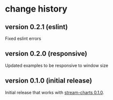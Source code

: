 # change history

## version 0.2.1 (eslint)
Fixed eslint errors

## version 0.2.0 (responsive)
Updated examples to be responsive to window size

## version 0.1.0 (initial release)
Initial release that works with [stream-charts 0.1.0](https://github.com/robphilipp/stream-charts/tree/0.1.0).